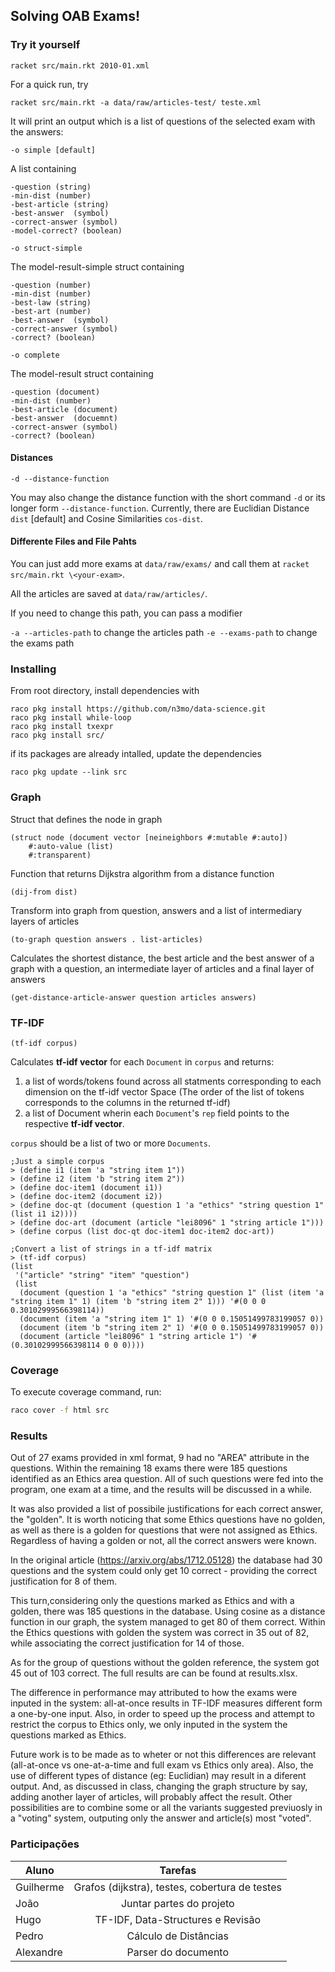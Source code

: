 ## Solving OAB Exams!

### Try it yourself

`racket src/main.rkt 2010-01.xml`

For a quick run, try

`racket src/main.rkt -a data/raw/articles-test/ teste.xml`

It will print an output which is a list of questions of the selected exam with the answers:

`-o simple [default]`

A list containing

    -question (string)
    -min-dist (number)
    -best-article (string)
    -best-answer  (symbol)
    -correct-answer (symbol)
    -model-correct? (boolean)

`-o struct-simple`

The model-result-simple struct containing

    -question (number)
    -min-dist (number)
    -best-law (string)
    -best-art (number)
    -best-answer  (symbol)
    -correct-answer (symbol)
    -correct? (boolean)

`-o complete`

The model-result struct containing

    -question (document)
    -min-dist (number)
    -best-article (document)
    -best-answer  (docuemnt)
    -correct-answer (symbol)
    -correct? (boolean)


#### Distances
`-d --distance-function`

You may also change the distance function with the short command `-d` or its longer form `--distance-function`. Currently, there are Euclidian Distance `dist` [default] and Cosine Similarities `cos-dist`.

#### Differente Files and File Pahts

You can just add more exams at `data/raw/exams/` and call
them at `racket src/main.rkt \<your-exam>`.

All the articles are saved at `data/raw/articles/`.

If you need to change this path, you can pass a modifier

`-a --articles-path` to change the articles path
`-e --exams-path` to change the exams path

### Installing

From root directory, install dependencies with

```
raco pkg install https://github.com/n3mo/data-science.git
raco pkg install while-loop
raco pkg install txexpr
raco pkg install src/
```


if its packages are already intalled, update the dependencies

`raco pkg update --link src`

### Graph

Struct that defines the node in graph
```racket
(struct node (document vector [neineighbors #:mutable #:auto])
    #:auto-value (list)
    #:transparent)
```

Function that returns Dijkstra algorithm from a distance function
```racket
(dij-from dist)
```

Transform into graph from question, answers and a list of intermediary layers of articles
```racket
(to-graph question answers . list-articles)
```

Calculates the shortest distance, the best article and the best answer of a graph with a question, an intermediate layer of articles and a final layer of answers
```racket
(get-distance-article-answer question articles answers)
```


### TF-IDF

```racket
(tf-idf corpus)
```

Calculates **tf-idf vector** for each `Document` in `corpus` and returns:

1. a list of words/tokens found across all statments corresponding to each dimension on the tf-idf vector Space (The order of the list of tokens corresponds to the columns in the returned tf-idf)
2. a list of Document wherin each `Document`'s `rep` field points to the respective **tf-idf vector**.

`corpus` should be a list of two or more `Documents`.


```racket
;Just a simple corpus
> (define i1 (item 'a "string item 1"))
> (define i2 (item 'b "string item 2"))
> (define doc-item1 (document i1))
> (define doc-item2 (document i2))
> (define doc-qt (document (question 1 'a "ethics" "string question 1" (list i1 i2))))
> (define doc-art (document (article "lei8096" 1 "string article 1")))
> (define corpus (list doc-qt doc-item1 doc-item2 doc-art))

;Convert a list of strings in a tf-idf matrix
> (tf-idf corpus)
(list
 '("article" "string" "item" "question")
 (list
  (document (question 1 'a "ethics" "string question 1" (list (item 'a "string item 1" 1) (item 'b "string item 2" 1))) '#(0 0 0 0.30102999566398114))
  (document (item 'a "string item 1" 1) '#(0 0 0.15051499783199057 0))
  (document (item 'b "string item 2" 1) '#(0 0 0.15051499783199057 0))
  (document (article "lei8096" 1 "string article 1") '#(0.30102999566398114 0 0 0))))
```


### Coverage
To execute coverage command, run:
```bash
raco cover -f html src
```


### Results


Out of 27 exams provided in xml format, 9 had no "AREA" attribute in the questions. Within the remaining 18 exams there were 185 questions identified as an Ethics area question. All of such questions were fed into the program, one exam at a time, and the results will be discussed in a while.

It was also provided a list of possibile justifications for each correct answer, the "golden". It is worth noticing that some Ethics questions have no golden, as well as there is a golden for questions that were not assigned as Ethics. Regardless of having a golden or not, all the correct answers were known.

In the original article (https://arxiv.org/abs/1712.05128) the database had 30 questions and the system could only get 10 correct - providing the correct justification for 8 of them.

This turn,considering only the questions marked as Ethics and with a golden, there was 185 questions in the database. Using cosine as a distance function in our graph, the system managed to get 80 of them correct. Within the Ethics questions with golden the system was correct in 35 out of 82, while associating the correct justification for 14 of those.

As for the group of questions without the golden reference, the system got 45 out of 103 correct. The full results are can be found at results.xlsx.


The difference in performance may attributed to how the exams were inputed in the system: all-at-once results in TF-IDF measures different form a one-by-one input. Also, in order to speed up the process and attempt to restrict the corpus to Ethics only, we only inputed in the system the questions marked as Ethics.

Future work is to be made as to wheter or not this differences are relevant (all-at-once vs one-at-a-time and full exam vs Ethics only area). Also, the use of different types of distance (eg: Euclidian) may result in a diferent output. And, as discussed in class, changing the graph structure by say, adding another layer of articles, will probably affect the result. Other possibilities are to combine some or all the variants suggested previuosly in a "voting" system, outputing only the answer and article(s) most "voted".



### Participações
| Aluno         | Tarefas                                        |
| ------------- |:----------------------------------------------:|
| Guilherme     | Grafos (dijkstra), testes, cobertura de testes |
| João          | Juntar partes do projeto                       |
| Hugo          | TF-IDF, Data-Structures e Revisão              |
| Pedro         | Cálculo de Distâncias                          |
| Alexandre     | Parser do documento                            |
